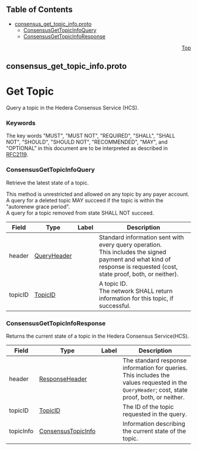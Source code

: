 ## Table of Contents

- [consensus_get_topic_info.proto](#consensus_get_topic_info-proto)
    - [ConsensusGetTopicInfoQuery](#proto-ConsensusGetTopicInfoQuery)
    - [ConsensusGetTopicInfoResponse](#proto-ConsensusGetTopicInfoResponse)
  



<a name="consensus_get_topic_info-proto"></a>
<p align="right"><a href="#top">Top</a></p>

## consensus_get_topic_info.proto
# Get Topic
Query a topic in the Hedera Consensus Service (HCS).

### Keywords
The key words "MUST", "MUST NOT", "REQUIRED", "SHALL", "SHALL NOT",
"SHOULD", "SHOULD NOT", "RECOMMENDED", "MAY", and "OPTIONAL" in this
document are to be interpreted as described in [RFC2119](https://www.ietf.org/rfc/rfc2119).


<a name="proto-ConsensusGetTopicInfoQuery"></a>

### ConsensusGetTopicInfoQuery
Retrieve the latest state of a topic.

This method is unrestricted and allowed on any topic by any payer account.<br/>
A query for a deleted topic MAY succeed if the topic is within the "autorenew grace period".<br/>
A query for a topic removed from state SHALL NOT succeed.


| Field | Type | Label | Description |
| ----- | ---- | ----- | ----------- |
| header | [QueryHeader](#proto-QueryHeader) |  | Standard information sent with every query operation.<br/> This includes the signed payment and what kind of response is requested (cost, state proof, both, or neither). |
| topicID | [TopicID](#proto-TopicID) |  | A topic ID.<br/> The network SHALL return information for this topic, if successful. |






<a name="proto-ConsensusGetTopicInfoResponse"></a>

### ConsensusGetTopicInfoResponse
Returns the current state of a topic in the Hedera Consensus Service(HCS).


| Field | Type | Label | Description |
| ----- | ---- | ----- | ----------- |
| header | [ResponseHeader](#proto-ResponseHeader) |  | The standard response information for queries.<br/> This includes the values requested in the `QueryHeader`; cost, state proof, both, or neither. |
| topicID | [TopicID](#proto-TopicID) |  | The ID of the topic requested in the query. |
| topicInfo | [ConsensusTopicInfo](#proto-ConsensusTopicInfo) |  | Information describing the current state of the topic. |





 <!-- end messages -->

 <!-- end enums -->

 <!-- end HasExtensions -->

 <!-- end services -->


